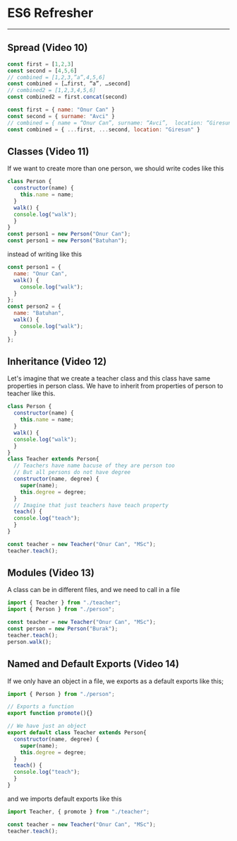 # ES6 Refresher
---

## Spread (Video 10)

```javascript
const first = [1,2,3]
const second = [4,5,6]
// combined = [1,2,3,”a”,4,5,6]
const combined = […first, “a”, …second] 
// combined2 = [1,2,3,4,5,6] 
const combined2 = first.concat(second)
```
```javascript
const first = { name: "Onur Can" }
const second = { surname: "Avci" }
// combined = { name = “Onur Can”, surname: “Avci”,  location: “Giresun” }
const combined = { ...first, ...second, location: "Giresun" }
```
## Classes (Video 11)

If we want to create more than one person, 
we should write codes like this
```javascript
class Person {
  constructor(name) {
    this.name = name;
  }
  walk() {
  console.log("walk");
  }
}
const person1 = new Person("Onur Can");
const person1 = new Person("Batuhan");
```
instead of writing like this
```javascript
const person1 = {
  name: "Onur Can",
  walk() {
    console.log("walk");
  }
};
const person2 = {
  name: "Batuhan",
  walk() {
    console.log("walk");
  }
};
```
## Inheritance (Video 12)
Let's imagine that we create a teacher class and this class have same properties in person class. We have to inherit from properties of person to teacher like this.
```javascript
class Person {
  constructor(name) {
    this.name = name;
  }
  walk() {
  console.log("walk");
  }
}
class Teacher extends Person{
  // Teachers have name bacuse of they are person too
  // But all persons do not have degree
  constructor(name, degree) {
    super(name);
    this.degree = degree;
  }
  // Imagine that just teachers have teach property
  teach() {
  console.log("teach");
  }
}

const teacher = new Teacher("Onur Can", "MSc");
teacher.teach();
```
## Modules (Video 13)
A class can be in different files, and we need to call in a file 
```javascript
import { Teacher } from "./teacher";
import { Person } from "./person";

const teacher = new Teacher("Onur Can", "MSc");
const person = new Person("Burak");
teacher.teach();
person.walk();
```
## Named and Default Exports (Video 14)
If we only have an object in a file, we exports as a default exports like this;
```javascript
import { Person } from "./person";

// Exports a function 
export function promote(){}

// We have just an object 
export default class Teacher extends Person{
  constructor(name, degree) {
    super(name);
    this.degree = degree;
  }
  teach() {
  console.log("teach");
  }
}
```
and we imports default exports like this
```javascript
import Teacher, { promote } from "./teacher";

const teacher = new Teacher("Onur Can", "MSc");
teacher.teach();
```

